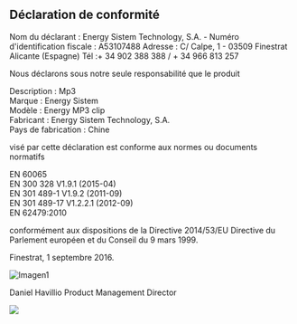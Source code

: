 ## Déclaration de conformité

Nom du déclarant : Energy Sistem Technology, S.A. - Numéro d'identification fiscale : A53107488
Adresse : C/ Calpe, 1 - 03509 Finestrat Alicante (Espagne)
Tél :+ 34 902 388 388 / + 34 966 813 257

Nous déclarons sous notre seule responsabilité que le produit

Description : Mp3 <br/>
Marque : Energy Sistem <br/>
Modèle : Energy MP3 clip <br/>
Fabricant : Energy Sistem Technology, S.A. <br/>
Pays de fabrication : Chine <br/>

visé par cette déclaration est conforme aux normes ou documents normatifs

EN 60065<br/>
EN 300 328 V1.9.1 (2015-04)<br/>
EN 301 489-1 V1.9.2 (2011-09)<br/>
EN 301 489-17 V1.2.2.1 (2012-09)<br/>
EN 62479:2010 <br/>


conformément aux dispositions de la Directive 2014/53/EU Directive du Parlement européen et du Conseil du 9 mars 1999.

Finestrat, 1 septembre 2016.

![Imagen1](http://static.energysistem.com/images/manuals/42178/574c726744d98.jpg)

Daniel Havillio
Product Management Director

![](http://static.energysistem.com/images/manuals/39052/54887c2a4f567.jpg)

